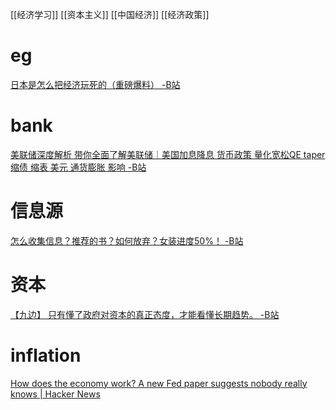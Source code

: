 [[经济学习]]
[[资本主义]]
[[中国经济]]
[[经济政策]]
# eg
[日本是怎么把经济玩死的（重磅爆料） -B站](https://www.bilibili.com/video/BV1YJ411H7hY/?spm_id_from=333.788)
# bank
[美联储深度解析 带你全面了解美联储｜美国加息降息 货币政策 量化宽松QE taper缩债 缩表 美元 通货膨胀 影响 -B站](https://www.bilibili.com/video/BV1V34y1C7qg)
# 信息源
[怎么收集信息？推荐的书？如何放弃？女装进度50%！ -B站](https://www.bilibili.com/video/BV19K4y1W7vP)
# 资本
[【九边】 只有懂了政府对资本的真正态度，才能看懂长期趋势。 -B站](https://www.bilibili.com/video/BV1Pq4y1M746)
# inflation
[How does the economy work? A new Fed paper suggests nobody really knows | Hacker News](https://news.ycombinator.com/item?id=28736145)
